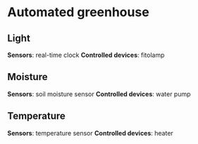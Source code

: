 Automated greenhouse
=====
Light
----
**Sensors**: real-time clock
**Controlled devices**: fitolamp

Moisture
----
**Sensors**: soil moisture sensor
**Controlled devices**: water pump

Temperature
----
**Sensors**: temperature sensor
**Controlled devices**: heater
